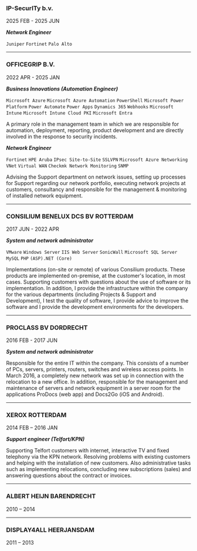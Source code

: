 ### **IP-SecurITy b.v.**

2025 FEB - 2025 JUN

***Network Engineer***

```Juniper```
```Fortinet```
```Palo Alto```
___

### **OFFICEGRIP B.V.**

2022 APR - 2025 JAN

***Business Innovations (Automation Engineer)***

```Microsoft Azure```
```Microsoft Azure Automation```
```PowerShell```
```Microsoft Power Platform```
```Power Automate```
```Power Apps```
```Dynamics 365```
```Webhooks```
```Microsoft Intune```
```Microsoft Intune Cloud PKI```
```Microsoft Entra```

A primary role in the management team in which we are responsible for automation, deployment, reporting,
product development and are directly involved in the response to security incidents.

***Network Engineer***

```Fortinet```
```HPE Aruba```
```IPsec Site-to-Site```
```SSLVPN```
```Microsoft Azure Networking```
```VNet```
```Virtual WAN```
```Checkmk Network Monitoring```
```SNMP```

Advising the Support department on network issues, setting up processes for Support regarding our network
portfolio, executing network projects at customers, consultancy and responsible for the management & monitoring
of installed network equipment.
___

### **CONSILIUM BENELUX DCS BV ROTTERDAM**

2017 JUN - 2022 APR

***System and network administrator***

```VMware```
```Windows Server```
```IIS Web Server```
```SonicWall```
```Microsoft SQL Server```
```MySQL```
```PHP```
```(ASP).NET (Core)```

Implementations (on-site or remote) of various Consilium products. These products are implemented on-premise,
at the customer's location, in most cases. Supporting customers with questions about the use of software or its
implementation. In addition, I provide the infrastructure within the company for the various departments
(including Projects & Support and Development), I test the quality of software, I provide advice to improve the
software and I provide the development environments for the developers.
___

### **PROCLASS BV DORDRECHT**

2016 FEB - 2017 JUN

***System and network administrator***

Responsible for the entire IT within the company. This consists of a number of PCs, servers, printers, routers,
switches and wireless access points. In March 2016, a completely new network was set up in connection with the
relocation to a new office. In addition, responsible for the management and maintenance of servers and network
equipment in a
server room for the applications ProDocs (web app) and Docs2Go (iOS and Android).
___

### **XEROX ROTTERDAM**

2014 FEB – 2016 JAN

***Support engineer (Telfort/KPN)***

Supporting Telfort customers with internet, interactive TV and fixed telephony via the KPN network. Resolving
problems with existing customers and helping with the installation of new customers. Also administrative tasks
such as implementing relocations, concluding new subscriptions (sales) and answering questions about the contract
or invoices.
___

### **ALBERT HEIJN BARENDRECHT**

2010 – 2014
___

### **DISPLAY4ALL HEERJANSDAM**

2011 – 2013
